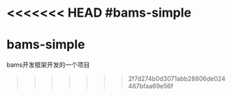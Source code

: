 <<<<<<< HEAD
#bams-simple
=======
# bams-simple
bams开发框架开发的一个项目
>>>>>>> 2f7d274b0d3071abb28806de024487bfaa69e56f
